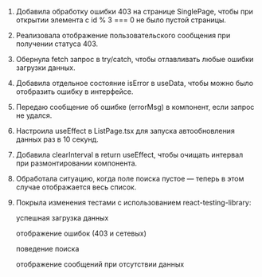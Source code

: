 1. Добавила обработку ошибки 403 на странице SinglePage, чтобы при открытии элемента с id % 3 === 0 не было пустой страницы.

2. Реализовала отображение пользовательского сообщения при получении статуса 403.

3. Обернула fetch запрос в try/catch, чтобы отлавливать любые ошибки загрузки данных.

4. Добавила отдельное состояние isError в useData, чтобы можно было отобразить ошибку в интерфейсе.

5. Передаю сообщение об ошибке (errorMsg) в компонент, если запрос не удался.

6. Настроила useEffect в ListPage.tsx для запуска автообновления данных раз в 10 секунд.

7. Добавила clearInterval в return useEffect, чтобы очищать интервал при размонтировании компонента.

8. Обработала ситуацию, когда поле поиска пустое — теперь в этом случае отображается весь список.

9. Покрыла изменения тестами с использованием react-testing-library:

    успешная загрузка данных

    отображение ошибок (403 и сетевых)

    поведение поиска

    отображение сообщений при отсутствии данных

